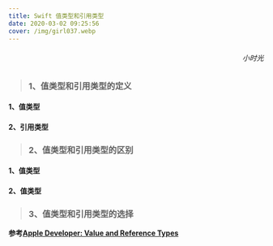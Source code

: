 ```yaml
---
title: Swift 值类型和引用类型
date: 2020-03-02 09:25:56
cover: /img/girl037.webp
---
```

<h6 align='right'>小时光</h6>


> <h3>1、值类型和引用类型的定义</h3>

#### 1、值类型

#### 2、引用类型

> <h3>2、值类型和引用类型的区别</h3>

#### 1、值类型

#### 2、值类型

> <h3>3、值类型和引用类型的选择</h3>

**参考[Apple Developer: Value and Reference Types](https://developer.apple.com/swift/blog/?id=10)**
